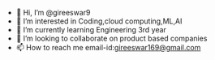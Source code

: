 - 👋 Hi, I’m @gireeswar9
- 👀 I’m interested in Coding,cloud computing,ML,AI
- 🌱 I’m currently learning Engineering 3rd year
- 💞️ I’m looking to collaborate on product based companies
- 📫 How to reach me email-id:gireeswar169@gmail.com

<!---
gireeswar9/gireeswar9 is a ✨ special ✨ repository because its `README.md` (this file) appears on your GitHub profile.
You can click the Preview link to take a look at your changes.
--->
